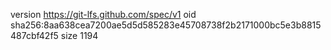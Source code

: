 version https://git-lfs.github.com/spec/v1
oid sha256:8aa638cea7200ae5d5d585283e45708738f2b2171000bc5e3b8815487cbf42f5
size 1194
